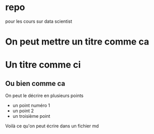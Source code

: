 # repo
pour les cours sur data scientist

On peut mettre un titre comme ca
==

Un titre comme ci 
= 

Ou bien comme ca
-

On peut le décrire en plusieurs points 
* un point numéro 1 
* un point 2
* un troisième point

Voilà ce qu'on peut écrire dans un fichier md
